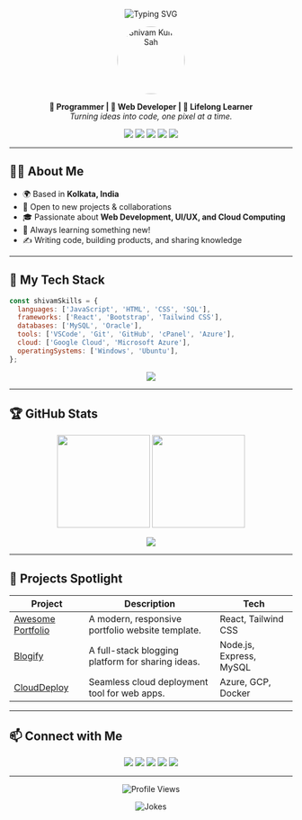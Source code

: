 <!-- Banner -->
<p align="center">
  <img src="https://readme-typing-svg.demolab.com?font=Fira+Code&weight=700&size=28&pause=1000&color=1D7FFA&center=true&vCenter=true&width=600&lines=Hey+there%2C+I%27m+Shivam+Kumar+Sah!;Web+Developer+%7C+Programmer+%7C+Tech+Enthusiast;Welcome+to+my+GitHub+profile!+%F0%9F%91%8B" alt="Typing SVG">
</p>

<!-- Profile Image and Short Bio -->
<p align="center">
  <img src="https://avatars.githubusercontent.com/u/67648712?v=4" width="120" height="120" style="border-radius:50%;" alt="Shivam Kumar Sah"/>
</p>
<p align="center">
  <b>🚀 Programmer | 🎨 Web Developer | 📝 Lifelong Learner</b><br>
  <em>Turning ideas into code, one pixel at a time.</em>
</p>

<!-- Quick Facts -->
<p align="center">
  <img src="https://img.shields.io/badge/Code-JavaScript-blue?logo=javascript" />
  <img src="https://img.shields.io/badge/Framework-React-informational?logo=react" />
  <img src="https://img.shields.io/badge/Database-MySQL-orange?logo=mysql" />
  <img src="https://img.shields.io/badge/Cloud-GCP-blueviolet?logo=googlecloud" />
  <img src="https://img.shields.io/badge/OS-Windows-0078d6?logo=windows" />
</p>

---

## 🧑‍💻 About Me

- 🌍 Based in **Kolkata, India**
- 💼 Open to new projects & collaborations
- 🎓 Passionate about **Web Development, UI/UX, and Cloud Computing**
- 🧠 Always learning something new!
- ✍️ Writing code, building products, and sharing knowledge

---

## 🌟 My Tech Stack

```js
const shivamSkills = {
  languages: ['JavaScript', 'HTML', 'CSS', 'SQL'],
  frameworks: ['React', 'Bootstrap', 'Tailwind CSS'],
  databases: ['MySQL', 'Oracle'],
  tools: ['VSCode', 'Git', 'GitHub', 'cPanel', 'Azure'],
  cloud: ['Google Cloud', 'Microsoft Azure'],
  operatingSystems: ['Windows', 'Ubuntu'],
};
```

<p align="center">
  <img src="https://skillicons.dev/icons?i=js,react,html,css,tailwind,bootstrap,mysql,oracle,azure,gcp,git,github,vscode,windows,ubuntu" />
</p>

---

## 🏆 GitHub Stats

<p align="center">
  <img src="https://github-readme-stats.vercel.app/api?username=ShivamKumarSah&show_icons=true&hide_border=true&theme=tokyonight" height="165">
  <img src="https://github-readme-streak-stats.herokuapp.com?user=ShivamKumarSah&theme=tokyonight&hide_border=true" height="165">
</p>
<p align="center">
  <img src="https://github-profile-summary-cards.vercel.app/api/cards/profile-details?username=ShivamKumarSah&theme=tokyonight" />
</p>

---

## 🚀 Projects Spotlight

| Project | Description | Tech |
| ------- | ----------- | ---- |
| [Awesome Portfolio](https://github.com/ShivamKumarSah/awesome-portfolio) | A modern, responsive portfolio website template. | React, Tailwind CSS |
| [Blogify](https://github.com/ShivamKumarSah/blogify) | A full-stack blogging platform for sharing ideas. | Node.js, Express, MySQL |
| [CloudDeploy](https://github.com/ShivamKumarSah/clouddeploy) | Seamless cloud deployment tool for web apps. | Azure, GCP, Docker |

---

## 📫 Connect with Me

<p align="center">
  <a href="https://github.com/ShivamKumarSah"><img src="https://img.shields.io/badge/GitHub-181717?style=for-the-badge&logo=github&logoColor=white" /></a>
  <a href="https://www.linkedin.com/in/shivamkumarsah/"><img src="https://img.shields.io/badge/LinkedIn-0A66C2?style=for-the-badge&logo=linkedin&logoColor=white" /></a>
  <a href="https://twitter.com/shivamkumarsah"><img src="https://img.shields.io/badge/Twitter-1DA1F2?style=for-the-badge&logo=twitter&logoColor=white" /></a>
  <a href="https://www.instagram.com/shivamkumarsah/"><img src="https://img.shields.io/badge/Instagram-E4405F?style=for-the-badge&logo=instagram&logoColor=white" /></a>
  <a href="https://www.buymeacoffee.com/shivamkumarsah"><img src="https://img.shields.io/badge/Buy%20Me%20a%20Coffee-ffdd00?style=for-the-badge&logo=buy-me-a-coffee&logoColor=black" /></a>
</p>

---

<p align="center">
  <img src="https://komarev.com/ghpvc/?username=ShivamKumarSah&label=Profile%20views&color=blueviolet&style=flat" alt="Profile Views" />
</p>

<!-- Fun Footer -->
<p align="center">
  <img src="https://readme-jokes.vercel.app/api?hideBorder&bgColor=%230d1117&textColor=%23fff" alt="Jokes" />
</p>
